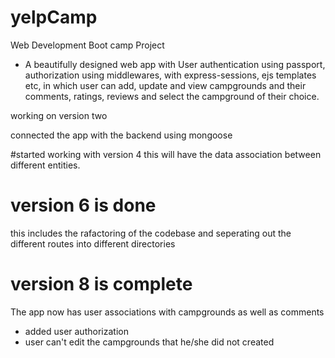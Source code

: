 # yelpCamp
Web Development Boot camp Project

* A beautifully designed web app with User authentication using passport, authorization using middlewares, with express-sessions, ejs templates etc, in which user can add, update and view campgrounds and their comments, ratings, reviews and select the campground of their choice.

<!-- Updated the current version to version two -->

working on version two

connected the app with
 the backend using mongoose


#started working with version 4
this will have the data association between different entities.

# version 6 is done
this includes the rafactoring of the codebase and seperating out the different routes into different directories

# version 8 is complete
The app now has user associations with campgrounds as well as comments

* added user authorization
* user can't edit the campgrounds that he/she did not created

